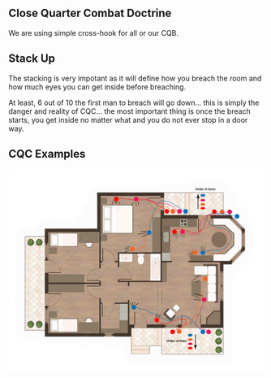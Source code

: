 ## Close Quarter Combat Doctrine
We are using simple cross-hook for all or our CQB.

## Stack Up
The stacking is very impotant as it will define how you breach the room and how much eyes you can get inside before breaching.

At least, 6 out of 10 the first man to breach will go down... this is simply the danger and reality of CQC... the most important thing is once the breach starts, you get inside no matter what and you do not ever stop in a door way.

## CQC Examples
![CQC Dotrine Example](https://raw.githubusercontent.com/Broken-Skull-Mods/bsl.doctrine.documents/main/doctrine/assets/cqc_doctrine.png)